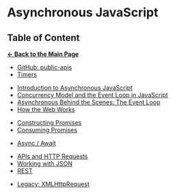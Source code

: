 # Asynchronous JavaScript

## Table of Content

[**&larr; Back to the Main Page**](./../README.md)

- [GitHub: public-apis](https://github.com/public-apis/public-apis)
- [Timers](./timers.md)

<div></div>

- [Introduction to Asynchronous JavaScript](./intro-async.md)
- [Concurrency Model and the Event Loop in JavaScript](./concurrency.md)
- [Asynchronous Behind the Scenes: The Event Loop](./event-loop.md)
- [How the Web Works](how-web-works.md)

<div></div>

- [Constructing Promises](./creating-promises.md)
- [Consuming Promises](./consuming-promises.md)

<div></div>

- [Async / Await](./async-await.md)

<div></div>

- [APIs and HTTP Requests](./apis-http.md)
- [Working with JSON](./json.md)
- [REST](./rest.md)

<div></div>

- [Legacy: XMLHttpRequest](./xmlhttprequest.md)

<div></div>
